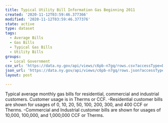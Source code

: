 ```yaml
---
title: Typical Utility Bill Information Gas Beginning 2011
created: '2020-11-12T03:59:46.377366'
modified: '2020-11-12T03:59:46.377376'
state: active
type: dataset
tags:
  - Average Bills
  - Gas Bills
  - Typical Gas Bills
  - Utility Bills
groups:
  - Local Government
csv_url: 'https://data.ny.gov/api/views/c6pb-n7gq/rows.csv?accessType=DOWNLOAD'
json_url: 'https://data.ny.gov/api/views/c6pb-n7gq/rows.json?accessType=DOWNLOAD'
layout: post

---
```

Typical average monthly gas bills for residential, commercial and industrial customers.  Customer usage is in Therms or CCF.  -Residential customer bills are shown for usages of 0, 10, 20, 50, 100, 200, 300, and 400 CCF or Therms.  -Commercial and Industrial customer bills are shown for usages of 10,000, 100,000, and 1,000,000 CCF or Therms.
